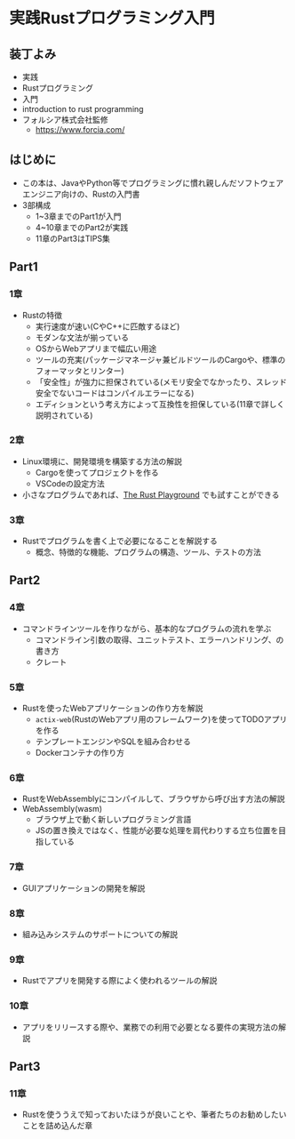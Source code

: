 # 実践Rustプログラミング入門

## 装丁よみ

- 実践
- Rustプログラミング
- 入門
- introduction to rust programming
- フォルシア株式会社監修
  - <https://www.forcia.com/>

## はじめに

- この本は、JavaやPython等でプログラミングに慣れ親しんだソフトウェアエンジニア向けの、Rustの入門書
- 3部構成
  - 1~3章までのPart1が入門
  - 4~10章までのPart2が実践
  - 11章のPart3はTIPS集

## Part1

### 1章

- Rustの特徴
  - 実行速度が速い(CやC++に匹敵するほど)
  - モダンな文法が揃っている
  - OSからWebアプリまで幅広い用途
  - ツールの充実(パッケージマネージャ兼ビルドツールのCargoや、標準のフォーマッタとリンター)
  - 「安全性」が強力に担保されている(メモリ安全でなかったり、スレッド安全でないコードはコンパイルエラーになる)
  - エディションという考え方によって互換性を担保している(11章で詳しく説明されている)

### 2章

- Linux環境に、開発環境を構築する方法の解説
  - Cargoを使ってプロジェクトを作る
  - VSCodeの設定方法
- 小さなプログラムであれば、[The Rust Playground]() でも試すことができる

### 3章

- Rustでプログラムを書く上で必要になることを解説する
  - 概念、特徴的な機能、プログラムの構造、ツール、テストの方法

## Part2

### 4章

- コマンドラインツールを作りながら、基本的なプログラムの流れを学ぶ
  - コマンドライン引数の取得、ユニットテスト、エラーハンドリング、の書き方
  - クレート

### 5章

- Rustを使ったWebアプリケーションの作り方を解説
  - `actix-web`(RustのWebアプリ用のフレームワーク)を使ってTODOアプリを作る
  - テンプレートエンジンやSQLを組み合わせる
  - Dockerコンテナの作り方

### 6章

- RustをWebAssemblyにコンパイルして、ブラウザから呼び出す方法の解説
- WebAssembly(wasm)
  - ブラウザ上で動く新しいプログラミング言語
  - JSの置き換えではなく、性能が必要な処理を肩代わりする立ち位置を目指している

### 7章

- GUIアプリケーションの開発を解説

### 8章

- 組み込みシステムのサポートについての解説

### 9章

- Rustでアプリを開発する際によく使われるツールの解説

### 10章

- アプリをリリースする際や、業務での利用で必要となる要件の実現方法の解説

## Part3

### 11章

- Rustを使ううえで知っておいたほうが良いことや、筆者たちのお勧めしたいことを詰め込んだ章
